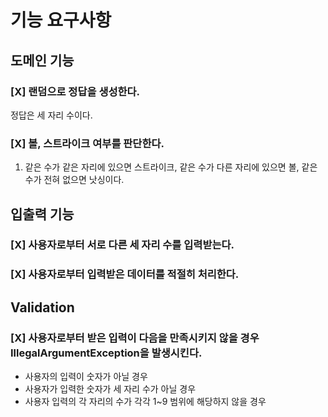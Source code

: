 # 기능 요구사항
## 도메인 기능
### [X] 랜덤으로 정답을 생성한다.
정답은 세 자리 수이다.
### [X] 볼, 스트라이크 여부를 판단한다.
1. 같은 수가 같은 자리에 있으면 스트라이크, 같은 수가 다른 자리에 있으면 볼, 같은 수가 전혀 없으면 낫싱이다.
## 입출력 기능
### [X] 사용자로부터 서로 다른 세 자리 수를 입력받는다.
### [X] 사용자로부터 입력받은 데이터를 적절히 처리한다.
## Validation
### [X] 사용자로부터 받은 입력이 다음을 만족시키지 않을 경우 IllegalArgumentException을 발생시킨다.
- 사용자의 입력이 숫자가 아닐 경우
- 사용자가 입력한 숫자가 세 자리 수가 아닐 경우
- 사용자 입력의 각 자리의 수가 각각 1~9 범위에 해당하지 않을 경우